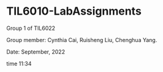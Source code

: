 # TIL6010-LabAssignments
Group 1 of TIL6022

Group member: Cynthia Cai, Ruisheng Liu, Chenghua Yang.

Date: September, 2022

time 11:34
